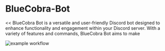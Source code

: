 # BlueCobra-Bot
&lt;&lt; BlueCobra Bot is a versatile and user-friendly Discord bot designed to enhance functionality and engagement within your Discord server. With a variety of features and commands, BlueCobra Bot aims to make 

![example workflow](https://github.com/github/docs/actions/workflows/main.yml/badge.svg?branch=feature-1)
